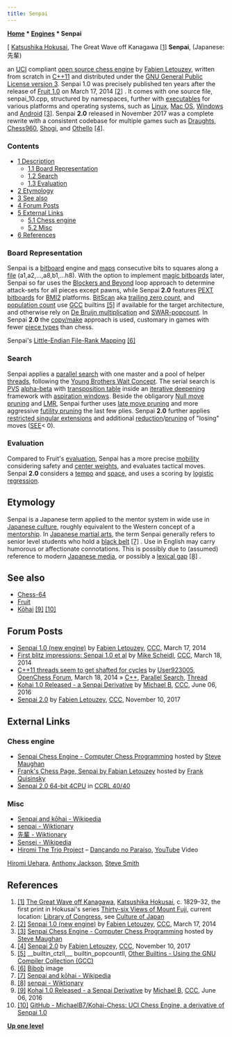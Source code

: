 ```yaml
---
title: Senpai
---
```

**[Home](Home "Home") \* [Engines](Engines "Engines") \* Senpai**



[ [Katsushika Hokusai](Category:Katsushika_Hokusai "Category:Katsushika Hokusai"), The Great Wave off Kanagawa <a id="cite-note-1" href="#cite-ref-1">[1]</a>
**Senpai**, (Japanese: 先輩)  

an [UCI](UCI "UCI") compliant [open source chess engine](Category:Open_Source "Category:Open Source") by [Fabien Letouzey](Fabien_Letouzey "Fabien Letouzey"), written from scratch in [C++11](Cpp#11 "Cpp") and distributed under the [GNU General Public License version 3](Free_Software_Foundation#GPL "Free Software Foundation"). Senpai 1.0 was precisely published ten years after the release of [Fruit 1.0](Fruit "Fruit") on March 17, 2014 <a id="cite-note-2" href="#cite-ref-2">[2]</a> . It comes with one source file, senpai\_10.cpp, structured by namespaces, further with [executables](https://en.wikipedia.org/wiki/Executable) for various platforms and operating systems, such as [Linux](Linux "Linux"), [Mac OS](Mac_OS "Mac OS"), [Windows](Windows "Windows") and [Android](Android "Android") <a id="cite-note-3" href="#cite-ref-3">[3]</a>. Senpai **2.0** released in November 2017 was a complete rewrite with a consistent codebase for multiple games such as [Draughts](Draughts "Draughts"), [Chess960](Chess960 "Chess960"), [Shogi](Shogi "Shogi"), and [Othello](Othello "Othello") <a id="cite-note-4" href="#cite-ref-4">[4]</a>. 



### Contents


* [1 Description](#description)
	+ [1.1 Board Representation](#board-representation)
	+ [1.2 Search](#search)
	+ [1.3 Evaluation](#evaluation)
* [2 Etymology](#etymology)
* [3 See also](#see-also)
* [4 Forum Posts](#forum-posts)
* [5 External Links](#external-links)
	+ [5.1 Chess engine](#chess-engine)
	+ [5.2 Misc](#misc)
* [6 References](#references)






### Board Representation


Senpai is a [bitboard](Bitboards "Bitboards") engine and [maps](Square_Mapping_Considerations#LittleEndianFileRankMapping "Square Mapping Considerations") consecutive bits to squares along a [file](Files "Files") (a1,a2,...,a8,b1,...h8). With the option to implement [magic bitboards](Magic_Bitboards "Magic Bitboards") later, Senpai so far uses the [Blockers and Beyond](Blockers_and_Beyond "Blockers and Beyond") loop approach to determine attack-sets for all pieces except pawns, while Senpai **2.0** features [PEXT bitboards](BMI2#PEXTBitboards "BMI2") for [BMI2](BMI2 "BMI2") platforms. [BitScan](BitScan "BitScan") aka [trailing zero count](BitScan#TrailingZeroCount "BitScan"), and [population count](Population_Count "Population Count") use [GCC](https://en.wikipedia.org/wiki/GNU_Compiler_Collection) builtins <a id="cite-note-5" href="#cite-ref-5">[5]</a> if available for the target architecture, and otherwise rely on [De Bruijn multiplication](BitScan#DeBruijnMultiplation "BitScan") and [SWAR-popcount](Population_Count#SWARPopcount "Population Count"). In Senpai **2.0** the [copy/make](Copy-Make "Copy-Make") approach is used, customary in games with fewer [piece types](Pieces "Pieces") than chess.



 [](Bibob "Bibob") 
Senpai's [Little-Endian File-Rank Mapping](Square_Mapping_Considerations#LittleEndianFileRankMapping "Square Mapping Considerations") <a id="cite-note-6" href="#cite-ref-6">[6]</a>



### Search


Senpai applies a [parallel search](Parallel_Search "Parallel Search") with one master and a pool of helper [threads](Thread "Thread"), following the [Young Brothers Wait Concept](Young_Brothers_Wait_Concept "Young Brothers Wait Concept"). The serial search is [PVS](Principal_Variation_Search "Principal Variation Search") [alpha-beta](Alpha-Beta "Alpha-Beta") with [transposition table](Transposition_Table "Transposition Table") inside an [iterative deepening](Iterative_Deepening "Iterative Deepening") framework with [aspiration windows](Aspiration_Windows "Aspiration Windows"). Beside the obligarory [Null move pruning](Null_Move_Pruning "Null Move Pruning") and [LMR](Late_Move_Reductions "Late Move Reductions"), Senpai further uses [late move pruning](Futility_Pruning#MoveCountBasedPruning "Futility Pruning") and more aggressive [futility pruning](Futility_Pruning "Futility Pruning") the last few plies. Senpai **2.0** further applies [restricted singular extensions](Singular_Extensions#RestrictedSE "Singular Extensions") and additional [reduction](Reductions "Reductions")/[pruning](Pruning "Pruning") of "losing" moves ([SEE](Static_Exchange_Evaluation "Static Exchange Evaluation")< 0).



### Evaluation


Compared to Fruit's [evaluation](Evaluation "Evaluation"), Senpai has a more precise [mobility](Mobility "Mobility") considering safety and [center weights](Center_Control "Center Control"), and evaluates tactical moves. Senpai **2.0** considers a [tempo](Tempo "Tempo") and [space](Space "Space"), and uses a scoring by [logistic regression](Automated_Tuning#LogisticRegression "Automated Tuning").



## Etymology


Senpai is a Japanese term applied to the mentor system in wide use in [Japanese culture](https://en.wikipedia.org/wiki/Culture_of_Japan), roughly equivalent to the Western concept of a [mentorship](https://en.wikipedia.org/wiki/Mentorship). In [Japanese martial arts](https://en.wikipedia.org/wiki/Japanese_martial_arts), the term Senpai generally refers to senior level students who hold a [black belt](https://en.wikipedia.org/wiki/Black_belt_%28martial_arts%29) <a id="cite-note-7" href="#cite-ref-7">[7]</a> . Use in English may carry humorous or affectionate connotations. This is possibly due to (assumed) reference to modern [Japanese media](https://en.wikipedia.org/wiki/Media_of_Japan), or possibly a [lexical gap](https://en.wikipedia.org/wiki/Accidental_gap) <a id="cite-note-8" href="#cite-ref-8">[8]</a> .



## See also


* [Chess-64](Chess-64 "Chess-64")
* [Fruit](Fruit "Fruit")
* [Kōhai](index.php?title=K%C5%8Dhai&action=edit&redlink=1 "Kōhai (page does not exist)") <a id="cite-note-9" href="#cite-ref-9">[9]</a> <a id="cite-note-10" href="#cite-ref-10">[10]</a>


## Forum Posts


* [Senpai 1.0 (new engine)](http://www.talkchess.com/forum/viewtopic.php?t=51637) by [Fabien Letouzey](Fabien_Letouzey "Fabien Letouzey"), [CCC](CCC "CCC"), March 17, 2014
* [First blitz impressions: Senpai 1.0 et al](http://www.talkchess.com/forum/viewtopic.php?t=51652) by [Mike Scheidl](index.php?title=Michael_Scheidl&action=edit&redlink=1 "Michael Scheidl (page does not exist)"), [CCC](CCC "CCC"), March 18, 2014
* [C++11 threads seem to get shafted for cycles](http://www.open-chess.org/viewtopic.php?f=5&t=2618) by [User923005](Dann_Corbit "Dann Corbit"), [OpenChess Forum](Computer_Chess_Forums "Computer Chess Forums"), March 18, 2014 » [C++](Cpp "Cpp"), [Parallel Search](Parallel_Search "Parallel Search"), [Thread](Thread "Thread")
* [Kohai 1.0 Released - a Senpai Derivative](http://www.talkchess.com/forum/viewtopic.php?t=60393) by [Michael B](Michael_Byrne "Michael Byrne"), [CCC](CCC "CCC"), June 06, 2016
* [Senpai 2.0](http://www.talkchess.com/forum/viewtopic.php?t=65680) by [Fabien Letouzey](Fabien_Letouzey "Fabien Letouzey"), [CCC](CCC "CCC"), November 10, 2017


## External Links


### Chess engine


* [Senpai Chess Engine - Computer Chess Programming](http://www.chessprogramming.net/senpai/) hosted by [Steve Maughan](Steve_Maughan "Steve Maughan")
* [Frank's Chess Page, Senpai by Fabian Letouzey](http://www.amateurschach.de/main/_senpai.htm) hosted by [Frank Quisinsky](Frank_Quisinsky "Frank Quisinsky")
* [Senpai 2.0 64-bit 4CPU](http://www.computerchess.org.uk/ccrl/4040/cgi/engine_details.cgi?match_length=30&each_game=1&print=Details&each_game=1&eng=Senpai%202.0%2064-bit%204CPU#Senpai_2_0_64-bit_4CPU) in [CCRL 40/40](CCRL "CCRL")


### Misc


* [Senpai and kōhai - Wikipedia](https://en.wikipedia.org/wiki/Senpai_and_k%C5%8Dhai)
* [senpai - Wiktionary](http://en.wiktionary.org/wiki/senpai)
* [先輩 - Wiktionary](http://en.wiktionary.org/wiki/%E5%85%88%E8%BC%A9)
* [Sensei - Wikipedia](https://en.wikipedia.org/wiki/Sensei)
* [Hiromi The Trio Project](https://www.ronniescotts.co.uk/performances/view/896-hiromi-the-trio-project-featuring-steve-smith-and-anthony-jackson) – [Dançando no Paraíso](https://en.wikipedia.org/wiki/Another_Mind), [YouTube](https://en.wikipedia.org/wiki/YouTube) Video


 [Hiromi Uehara](Category:Hiromi_Uehara "Category:Hiromi Uehara"), [Anthony Jackson](Category:Anthony_Jackson "Category:Anthony Jackson"), [Steve Smith](Category:Steve_Smith "Category:Steve Smith")
 
## References


1. <a id="cite-ref-1" href="#cite-note-1">[1]</a> [The Great Wave off Kanagawa](https://en.wikipedia.org/wiki/The_Great_Wave_off_Kanagawa), [Katsushika Hokusai](Category:Katsushika_Hokusai "Category:Katsushika Hokusai"), c. 1829–32, the first print in Hokusai's series [Thirty-six Views of Mount Fuji](https://en.wikipedia.org/wiki/Thirty-six_Views_of_Mount_Fuji), current location: [Library of Congress](https://en.wikipedia.org/wiki/Library_of_Congress), see [Culture of Japan](https://en.wikipedia.org/wiki/Culture_of_Japan)
2. <a id="cite-ref-2" href="#cite-note-2">[2]</a> [Senpai 1.0 (new engine)](http://www.talkchess.com/forum/viewtopic.php?t=51637) by [Fabien Letouzey](Fabien_Letouzey "Fabien Letouzey"), [CCC](CCC "CCC"), March 17, 2014
3. <a id="cite-ref-3" href="#cite-note-3">[3]</a> [Senpai Chess Engine - Computer Chess Programming](http://www.chessprogramming.net/senpai/) hosted by [Steve Maughan](Steve_Maughan "Steve Maughan")
4. <a id="cite-ref-4" href="#cite-note-4">[4]</a> [Senpai 2.0](http://www.talkchess.com/forum/viewtopic.php?t=65680) by [Fabien Letouzey](Fabien_Letouzey "Fabien Letouzey"), [CCC](CCC "CCC"), November 10, 2017
5. <a id="cite-ref-5" href="#cite-note-5">[5]</a> \_\_builtin\_ctzll,\_\_ builtin\_popcountll, [Other Builtins - Using the GNU Compiler Collection (GCC)](http://gcc.gnu.org/onlinedocs/gcc-3.4.3/gcc/Other-Builtins.html)
 6. <a id="cite-ref-6" href="#cite-note-6">[6]</a> [Bibob](Bibob "Bibob") image 
7. <a id="cite-ref-7" href="#cite-note-7">[7]</a> [Senpai and kōhai - Wikipedia](https://en.wikipedia.org/wiki/Senpai_and_k%C5%8Dhai)
8. <a id="cite-ref-8" href="#cite-note-8">[8]</a> [senpai - Wiktionary](http://en.wiktionary.org/wiki/senpai)
9. <a id="cite-ref-9" href="#cite-note-9">[9]</a> [Kohai 1.0 Released - a Senpai Derivative](http://www.talkchess.com/forum/viewtopic.php?t=60393) by [Michael B](Michael_Byrne "Michael Byrne"), [CCC](CCC "CCC"), June 06, 2016
10. <a id="cite-ref-10" href="#cite-note-10">[10]</a> [GitHub - MichaelB7/Kohai-Chess: UCI Chess Engine, a derivative of Senpai 1.0](https://github.com/MichaelB7/Kohai-Chess)

**[Up one level](Engines "Engines")**







 
